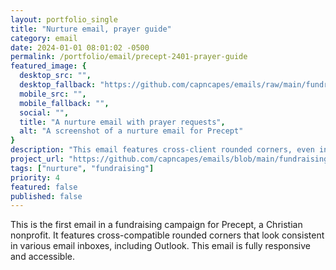 ```yaml
---
layout: portfolio_single
title: "Nurture email, prayer guide"
category: email
date: 2024-01-01 08:01:02 -0500
permalink: /portfolio/email/precept-2401-prayer-guide
featured_image: {
  desktop_src: "",
  desktop_fallback: "https://github.com/capncapes/emails/raw/main/fundraising/assets/precept_adv_ml2401_1-prayer-guide.jpeg",
  mobile_src: "",
  mobile_fallback: "",
  social: "",
  title: "A nurture email with prayer requests",
  alt: "A screenshot of a nurture email for Precept"
}
description: "This email features cross-client rounded corners, even in Outlook!"
project_url: "https://github.com/capncapes/emails/blob/main/fundraising/precept_adv_ml2401_1-prayer-guide.html"
tags: ["nurture", "fundraising"]
priority: 4
featured: false
published: false
---
```


This is the first email in a fundraising campaign for Precept, a Christian nonprofit. It features cross-compatible rounded corners that look consistent in various email inboxes, including Outlook. This email is fully responsive and accessible.